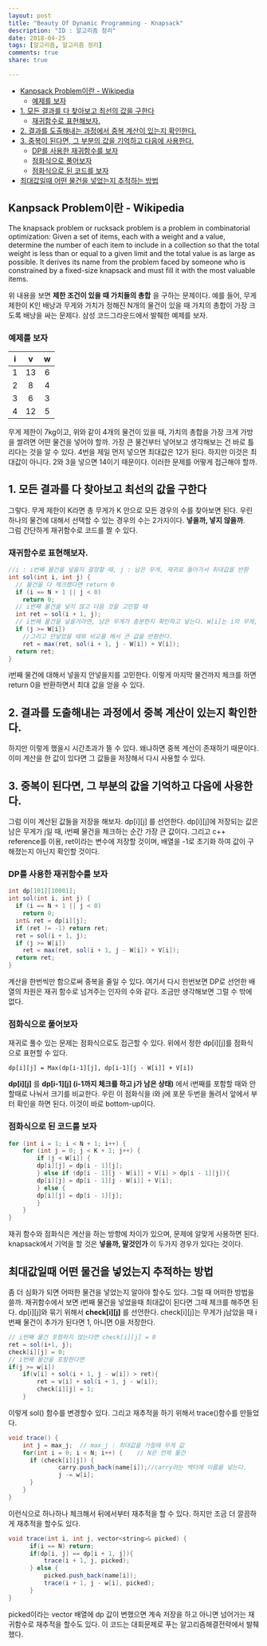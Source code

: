 ```yaml
---
layout: post
title: "Beauty Of Dynamic Programming - Knapsack"
description: "ID : 알고리즘 정리"
date: 2018-04-25
tags: [알고리즘, 알고리즘 정리]
comments: true
share: true

---
```


<!-- @import "[TOC]" {cmd="toc" depthFrom=1 depthTo=6 orderedList=false} -->
<!-- code_chunk_output -->

* [Kanpsack Problem이란  - Wikipedia](#kanpsack-problem이란-wikipedia)
	* [예제를 보자](#예제를-보자)
* [1. 모든 결과를 다 찾아보고 최선의 값을 구한다](#1-모든-결과를-다-찾아보고-최선의-값을-구한다)
	* [재귀함수로 표현해보자.](#재귀함수로-표현해보자)
* [2. 결과를 도출해내는 과정에서 중복 계산이 있는지 확인한다.](#2-결과를-도출해내는-과정에서-중복-계산이-있는지-확인한다)
* [3. 중복이 된다면, 그 부분의 값을 기억하고 다음에 사용한다.](#3-중복이-된다면-그-부분의-값을-기억하고-다음에-사용한다)
	* [DP를 사용한 재귀함수를 보자](#dp를-사용한-재귀함수를-보자)
	* [점화식으로 풀어보자](#점화식으로-풀어보자)
	* [점화식으로 된 코드를 보자](#점화식으로-된-코드를-보자)
* [최대값일때 어떤 물건을 넣었는지 추적하는 방법](#최대값일때-어떤-물건을-넣었는지-추적하는-방법)

<!-- /code_chunk_output -->


## Kanpsack Problem이란  - Wikipedia
The knapsack problem or rucksack problem is a problem in combinatorial optimization: Given a set of items, each with a weight and a value, determine the number of each item to include in a collection so that the total weight is less than or equal to a given limit and the total value is as large as possible. It derives its name from the problem faced by someone who is constrained by a fixed-size knapsack and must fill it with the most valuable items.  

위 내용을 보면 **제한 조건이 있을 때 가치들의 총합** 을 구하는 문제이다. 예를 들어, 무게 제한이 K인 배낭과 무게와 가치가 정해진 N개의 물건이 있을 때 가치의 총합이 가장 크도록 배낭을 싸는 문제다. 삼성 코드그라운드에서 발췌한 예제를 보자.
### 예제를 보자

| i |  v | w |
|:-:|:--:|:-:|
| 1 | 13 | 6 |
| 2 |  8 | 4 |
| 3 |  6 | 3 |
| 4 | 12 | 5 |

무게 제한이 7kg이고, 위와 같이 4개의 물건이 있을 때, 가치의 총합을 가장 크게 가방을 쌀려면 어떤 물건을 넣어야 할까. 가장 큰 물건부터 넣어보고 생각해보는 건 바로 틀리다는 것을 알 수 있다. 4번을 제일 먼저 넣으면 최대값은 12가 된다. 하지만 이것은 최대값이 아니다. 2와 3을 넣으면 14이기 때문이다.
이러한 문제를 어떻게 접근해야 할까.
## 1. 모든 결과를 다 찾아보고 최선의 값을 구한다
그렇다. 무게 제한이 K라면 총 무게가 K 안으로 모든 경우의 수를 찾아보면 된다. 우린 하나의 물건에 대해서 선택할 수 있는 경우의 수는 2가지이다. **넣을까, 넣지 않을까**.  
그럼 간단하게 재귀함수로 코드를 짤 수 있다.
### 재귀함수로 표현해보자.

```java
//i : i번째 물건을 넣을지 결정할 때, j : 남은 무게, 재귀로 들어가서 최대값을 반환
int sol(int i, int j) {
  // 물건을 다 체크했다면 return 0
  if (i == N + 1 || j < 0)
	return 0;
  // i번째 물건을 넣지 않고 다음 것을 고민할 때
  int ret = sol(i + 1, j);
  // i번째 물건을 넣을거라면, 남은 무게가 충분한지 확인하고 넣는다. W[i]는 i의 무게, V[i]는 i의 가치
  if (j >= W[i])
    //그리고 안넣었을 때와 비교를 해서 큰 값을 반환한다.
    ret = max(ret, sol(i + 1, j - W[i]) + V[i]);
  return ret;
}
```
i번째 물건에 대해서 넣을지 안넣을지를 고민한다. 이렇게 마지막 물건까지 체크를 하면 return 0을 반환하면서 최대 값을 얻을 수 있다.
## 2. 결과를 도출해내는 과정에서 중복 계산이 있는지 확인한다.
하지만 이렇게 했을시 시간초과가 뜰 수 있다. 왜냐하면 중복 계산이 존재하기 때문이다. 이미 계산을 한 값이 있다면 그 값들을 저장해서 다시 사용할 수 있다.
## 3. 중복이 된다면, 그 부분의 값을 기억하고 다음에 사용한다.
그럼 이미 계산된 값들을 저장을 해보자. dp[i][j] 를 선언한다. dp[i][j]에 저장되는 값은 남은 무게가 j일 때, i번째 물건을 체크하는 순간 가장 큰 값이다. 그리고 c++ reference를 이용, ret이라는 변수에 저장할 것이며, 배열을 -1로 초기화 하여 값이 구해졌는지 아닌지 확인할 것이다.
### DP를 사용한 재귀함수를 보자

```java
int dp[101][10001];
int sol(int i, int j) {
  if (i == N + 1 || j < 0)
    return 0;
  int& ret = dp[i][j];
  if (ret != -1) return ret;
  ret = sol(i + 1, j);
  if (j >= W[i])
    ret = max(ret, sol(i + 1, j - W[i]) + V[i]);
  return ret;
}
```
계산을 한번씩만 함으로써 중복을 줄일 수 있다. 여기서 다시 한번보면 DP로 선언한 배열의 차원은 재귀 함수로 넘겨주는 인자의 수와 같다. 조금만 생각해보면 그럴 수 밖에 없다.
### 점화식으로 풀어보자
재귀로 풀수 있는 문제는 점화식으로도 접근할 수 있다. 위에서 정한 dp[i][j]를 점화식으로 표현할 수 있다.

	dp[i][j] = Max(dp[i-1][j], dp[i-1][j - W[i]] + V[i])

**dp[i][j]** 를 **dp[i-1][j] (i-1까지 체크를 하고 j가 남은 상태)** 에서 i번째를 포함할 때와 안할때로 나눠서 크기를 비교한다. 우린 이 점화식을 i와 j에 포문 두번을 돌려서 앞에서 부터 확인을 하면 된다. 이것이 바로 bottom-up이다.
### 점화식으로 된 코드를 보자

```java
for (int i = 1; i < N + 1; i++) {
	for (int j = 0; j < K + 1; j++) {
		if (j < W[i]) {
  		dp[i][j] = dp[i - 1][j];
		} else if (dp[i - 1][j - W[i]] + V[i] > dp[i - 1][j]){
  		dp[i][j] = dp[i - 1][j - W[i]] + V[i];
		} else {
  		dp[i][j] = dp[i - 1][j];
		}
	}
}
```
재귀 함수와 점화식은 계산을 하는 방향에 차이가 있으며, 문제에 알맞게 사용하면 된다. knapsack에서 기억을 할 것은 **넣을까, 말것인가** 이 두가지 경우가 있다는 것이다.

## 최대값일때 어떤 물건을 넣었는지 추적하는 방법
좀 더 심화가 되면 어떠한 물건을 넣었는지 알아야 할수도 있다. 그럴 때 어떠한 방법을 쓸까. 재귀함수에서 보면 i번째 물건을 넣었을때 최대값이 된다면 그때 체크를 해주면 된다. dp[i][j]와 묶기 위해서 **check[i][j]** 를 선언한다. check[i][j]는 무게가 j남았을 때 i번째 물건이 추가가 된다면 1, 아니면 0을 저장한다.

```java
// i번째 물건 포함하지 않는다면 check[i][j] = 0
ret = sol(i+1, j);
check[i][j] = 0;
// i번째 물건을 포함한다면
if(j >= w[i])
    if(v[i] + sol(i + 1, j - w[i]) > ret){
        ret = v[i] + sol(i + 1, j - w[i]);
        check[i][j] = 1;
    }
```
이렇게 sol() 함수를 변경할수 있다. 그리고 재추적을 하기 위해서 trace()함수를 만들었다.

```java
void trace() {
    int j = max_j;	// max_j : 최대값을 가질때 무게 값
    for(int i = 0; i < N; i++) {	// N은 전체 물건
      if (check[i][j]) {
              carry.push_back(name[i]);//carry라는 백터에 이름을 넣는다.
              j -= w[i];
      }
    }
}
```
이런식으로 하나하나 체크해서 뒤에서부터 재추적을 할 수 있다. 하지만 조금 더 깔끔하게 재추적을 할수도 있다.

```java
void trace(int i, int j, vector<string>& picked) {
      if(i == N) return;
      if(dp[i, j] == dp[i + 1, j]){
          trace(i + 1, j, picked);
      } else {
          picked.push_back(name[i]);
          trace(i + 1, j - w[i], picked);
      }
}
```
picked이라는 vector 배열에 dp 값이 변했으면 계속 저장을 하고 아니면 넘어가는 재귀함수로 재추적을 할수도 있다. 이 코드는 대회문제로 푸는 알고리즘해결전략에서 발췌했다.
